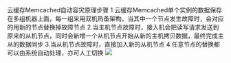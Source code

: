 ﻿云缓存Memcached自动容灾原理步骤
1.云缓存Memcached单个实例的数据保存在多组机器上面，每一组采用双机热备架构，当其中一个节点发生故障时，会对应的用新的节点替换掉故障节点
2.当主机节点故障时，接入机会把读写请求发送到原来的从机节点，同时会新增一个从机节点开始从新的主机拷贝数据，最终完成主从的数据同步
3.当从机节点故障时，直接加入新的从机节点
4.任意节点的替换都可以由系统自动处理，亦可人工切换
![](http://imgcache.tce.fsphere.cn/static/mc.qcloudimg.com/static/img/da620dfc691b0150fc92148f25c530b3/mem_HA.png)